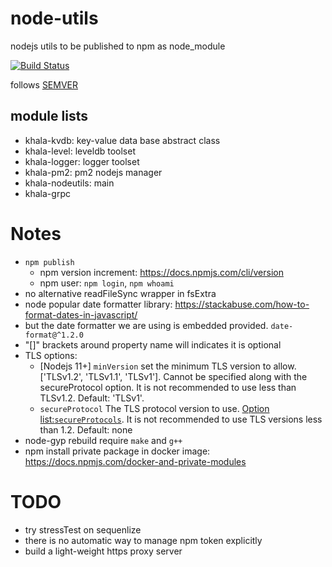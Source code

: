 # node-utils
nodejs utils to be published to npm as node_module

[![Build Status](https://travis-ci.com/davidkhala/node-utils.svg?branch=master)](https://travis-ci.com/davidkhala/node-utils)

follows [SEMVER](https://semver.org/)


## module lists
- khala-kvdb:   key-value data base abstract class
- khala-level:  leveldb toolset
- khala-logger: logger toolset 
- khala-pm2:    pm2 nodejs manager
- khala-nodeutils:  main
- khala-grpc

# Notes
- `npm publish`
    - npm version increment: https://docs.npmjs.com/cli/version
    - npm user: `npm login`,  `npm whoami`
- no alternative readFileSync wrapper in fsExtra
- node popular date formatter library: https://stackabuse.com/how-to-format-dates-in-javascript/
- but the date formatter we are using is embedded provided. `date-format@^1.2.0`
- "[]" brackets around property name will indicates it is optional 
- TLS options:
    - [Nodejs 11+] `minVersion` set the minimum TLS version to allow. ['TLSv1.2', 'TLSv1.1', 'TLSv1']. Cannot be specified along with the secureProtocol option. It is not recommended to use less than TLSv1.2. Default: 'TLSv1'.
    - `secureProtocol` The TLS protocol version to use. [Option list:`secureProtocols`](./main/baseApp.js). It is not recommended to use TLS versions less than 1.2. Default: none
- node-gyp rebuild require `make` and `g++`
- npm install private package in docker image: https://docs.npmjs.com/docker-and-private-modules
# TODO
- try stressTest on sequenlize
- there is no automatic way to manage npm token explicitly
- build a light-weight https proxy server
